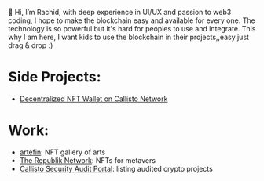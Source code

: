 👋 Hi, I’m Rachid, with deep experience in UI/UX and passion to web3 coding, I hope to make the blockchain easy and available for every one. The technology is so powerful but it's hard for peoples to use and integrate. This why I am here, I want kids to use the blockchain in their projects,,easy just drag & drop :)

# Side Projects:

 - [Decentralized NFT Wallet on Callisto Network](https://callisto-nft-wallet.netlify.app/)

# Work:
 - [artefin](https://nft.artefin.cz/): NFT gallery of arts
 - [The Republik Network](https://launchpad-therepublik.netlify.app/): NFTs for metavers
 - [Callisto Security Audit Portal](https://audits.callisto.network/): listing audited crypto projects


<!---
dragnoir/dragnoir is a ✨ special ✨ repository because its `README.md` (this file) appears on your GitHub profile.
You can click the Preview link to take a look at your changes.
--->
